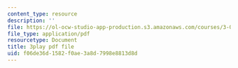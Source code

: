 ```yaml
---
content_type: resource
description: ''
file: https://ol-ocw-studio-app-production.s3.amazonaws.com/courses/3-021j-introduction-to-modeling-and-simulation-spring-2012/f06de36d1582f0ae3a8d7998e8813d8d_HGB8VlcFVzU.pdf
file_type: application/pdf
resourcetype: Document
title: 3play pdf file
uid: f06de36d-1582-f0ae-3a8d-7998e8813d8d
---
```

